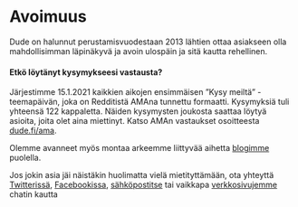 # Avoimuus

Dude on halunnut perustamisvuodestaan 2013 lähtien ottaa asiakseen olla mahdollisimman läpinäkyvä ja avoin ulospäin ja sitä kautta rehellinen.

#### Etkö löytänyt kysymykseesi vastausta? <a href="#etkoe-loeytaenyt-kysymy" id="etkoe-loeytaenyt-kysymy"></a>

Järjestimme 15.1.2021 kaikkien aikojen ensimmäisen ”Kysy meiltä” -teemapäivän, joka on Redditistä AMAna tunnettu formaatti. Kysymyksiä tuli yhteensä 122 kappaletta. Näiden kysymysten joukosta saattaa löytyä asioita, joita olet aina miettinyt. Katso AMAn vastaukset osoitteesta [dude.fi/ama](https://www.dude.fi/ama).

Olemme avanneet myös montaa arkeemme liittyvää aihetta [blogimme](https://www.dude.fi/blogi) puolella.

Jos jokin asia jäi näistäkin huolimatta vielä mietityttämään, ota yhteyttä [Twitterissä](https://twitter.com/dudetoimisto), [Facebookissa](https://www.facebook.com/digitoimistodude/), [sähköpostitse](mailto:moro@dude.fi) tai vaikkapa [verkkosivujemme](https://www.dude.fi) chatin kautta
